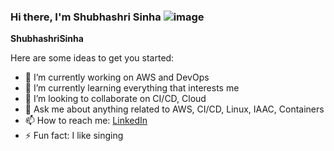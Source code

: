 ### Hi there, I'm Shubhashri Sinha ![image](https://user-images.githubusercontent.com/70423772/140185279-ea82b5a9-cc3b-4668-878f-a9999ce8b5a2.png)


**ShubhashriSinha**

Here are some ideas to get you started:

- 🔭 I’m currently working on AWS and DevOps
- 🌱 I’m currently learning everything that interests me
- 👯 I’m looking to collaborate on CI/CD, Cloud
- 💬 Ask me about anything related to AWS, CI/CD, Linux, IAAC, Containers
- 📫 How to reach me: [LinkedIn](https://www.linkedin.com/in/shubhashri-sinha/)
- ⚡ Fun fact: I like singing
